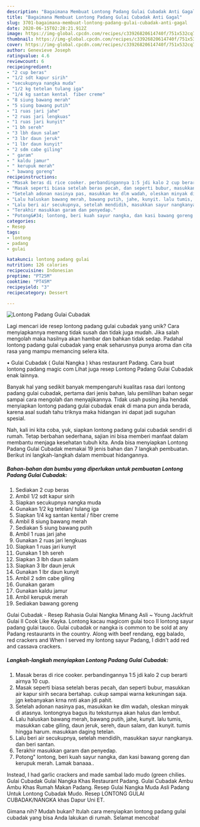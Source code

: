 ```yaml
---
description: "Bagaimana Membuat Lontong Padang Gulai Cubadak Anti Gagal"
title: "Bagaimana Membuat Lontong Padang Gulai Cubadak Anti Gagal"
slug: 3701-bagaimana-membuat-lontong-padang-gulai-cubadak-anti-gagal
date: 2020-06-15T02:28:21.912Z
image: https://img-global.cpcdn.com/recipes/c33926820614740f/751x532cq70/lontong-padang-gulai-cubadak-foto-resep-utama.jpg
thumbnail: https://img-global.cpcdn.com/recipes/c33926820614740f/751x532cq70/lontong-padang-gulai-cubadak-foto-resep-utama.jpg
cover: https://img-global.cpcdn.com/recipes/c33926820614740f/751x532cq70/lontong-padang-gulai-cubadak-foto-resep-utama.jpg
author: Genevieve Joseph
ratingvalue: 4.6
reviewcount: 6
recipeingredient:
- "2 cup beras"
- "1/2 sdt kapur sirih"
- "secukupnya nangka muda"
- "1/2 kg tetelan tulang iga"
- "1/4 kg santan kental  fiber creme"
- "8 siung bawang merah"
- "5 siung bawang putih"
- "1 ruas jari jahe"
- "2 ruas jari lengkuas"
- "1 ruas jari kunyit"
- "1 bh sereh"
- "3 lbh daun salam"
- "3 lbr daun jeruk"
- "1 lbr daun kunyit"
- "2 sdm cabe giling"
- " garam"
- " kaldu jamur"
- " kerupuk merah"
- " bawang goreng"
recipeinstructions:
- "Masak beras di rice cooker. perbandingannya 1:5 jdi kalo 2 cup berarti airnya 10 cup."
- "Masak seperti biasa setelah beras pecah, dan seperti bubur, masukkan air kapur sirih secara bertahap. cukup sampai warna kekuningan saja. jgn kebanyakan krna nnti akan jdi pahit."
- "Setelah adonan nasinya pas, masukkan ke dlm wadah, oleskan minyak di atasnya. lontongnya bagus itu teksturnya akan halus dan lembut."
- "Lalu haluskan bawang merah, bawang putih, jahe, kunyit. lalu tumis, masukkan cabe giling, daun jeruk, sereh, daun salam, dan kunyit. tumis hingga harum. masukkan daging tetelan."
- "Lalu beri air secukupnya, setelah mendidih, masukkan sayur nangkanya. dan beri santan."
- "Terakhir masukkan garam dan penyedap."
- "Potong&#34; lontong, beri kuah sayur nangka, dan kasi bawang goreng dan kerupuk merah. Lamak banaaa.."
categories:
- Resep
tags:
- lontong
- padang
- gulai

katakunci: lontong padang gulai 
nutrition: 126 calories
recipecuisine: Indonesian
preptime: "PT25M"
cooktime: "PT45M"
recipeyield: "3"
recipecategory: Dessert

---
```



![Lontong Padang Gulai Cubadak](https://img-global.cpcdn.com/recipes/c33926820614740f/751x532cq70/lontong-padang-gulai-cubadak-foto-resep-utama.jpg)

Lagi mencari ide resep lontong padang gulai cubadak yang unik? Cara menyiapkannya memang tidak susah dan tidak juga mudah. Jika salah mengolah maka hasilnya akan hambar dan bahkan tidak sedap. Padahal lontong padang gulai cubadak yang enak seharusnya punya aroma dan cita rasa yang mampu memancing selera kita.

• Gulai Cubadak ( Gulai Nangka ) khas restaurant Padang. Cara buat lontong padang magic com Lihat juga resep Lontong Padang Gulai Cubadak enak lainnya.

Banyak hal yang sedikit banyak mempengaruhi kualitas rasa dari lontong padang gulai cubadak, pertama dari jenis bahan, lalu pemilihan bahan segar sampai cara mengolah dan menyajikannya. Tidak usah pusing jika hendak menyiapkan lontong padang gulai cubadak enak di mana pun anda berada, karena asal sudah tahu triknya maka hidangan ini dapat jadi suguhan spesial.


Nah, kali ini kita coba, yuk, siapkan lontong padang gulai cubadak sendiri di rumah. Tetap berbahan sederhana, sajian ini bisa memberi manfaat dalam membantu menjaga kesehatan tubuh kita. Anda bisa menyiapkan Lontong Padang Gulai Cubadak memakai 19 jenis bahan dan 7 langkah pembuatan. Berikut ini langkah-langkah dalam membuat hidangannya.

<!--inarticleads1-->

##### Bahan-bahan dan bumbu yang diperlukan untuk pembuatan Lontong Padang Gulai Cubadak:

1. Sediakan 2 cup beras
1. Ambil 1/2 sdt kapur sirih
1. Siapkan secukupnya nangka muda
1. Gunakan 1/2 kg tetelan/ tulang iga
1. Siapkan 1/4 kg santan kental / fiber creme
1. Ambil 8 siung bawang merah
1. Sediakan 5 siung bawang putih
1. Ambil 1 ruas jari jahe
1. Gunakan 2 ruas jari lengkuas
1. Siapkan 1 ruas jari kunyit
1. Gunakan 1 bh sereh
1. Siapkan 3 lbh daun salam
1. Siapkan 3 lbr daun jeruk
1. Gunakan 1 lbr daun kunyit
1. Ambil 2 sdm cabe giling
1. Gunakan  garam
1. Gunakan  kaldu jamur
1. Ambil  kerupuk merah
1. Sediakan  bawang goreng


Gulai Cubadak - Resep Rahasia Gulai Nangka Minang Asli ~ Young Jackfruit Gulai II Cook Like Kayka. Lontong kacau magicom gulai toco II lontong sayur padang gulai tauco. Gulai cubadak or nangka is common to be sold at any Padang restaurants in the country. Along with beef rendang, egg balado, red crackers and When I served my lontong sayur Padang, I didn&#39;t add red and cassava crackers. 

<!--inarticleads2-->

##### Langkah-langkah menyiapkan Lontong Padang Gulai Cubadak:

1. Masak beras di rice cooker. perbandingannya 1:5 jdi kalo 2 cup berarti airnya 10 cup.
1. Masak seperti biasa setelah beras pecah, dan seperti bubur, masukkan air kapur sirih secara bertahap. cukup sampai warna kekuningan saja. jgn kebanyakan krna nnti akan jdi pahit.
1. Setelah adonan nasinya pas, masukkan ke dlm wadah, oleskan minyak di atasnya. lontongnya bagus itu teksturnya akan halus dan lembut.
1. Lalu haluskan bawang merah, bawang putih, jahe, kunyit. lalu tumis, masukkan cabe giling, daun jeruk, sereh, daun salam, dan kunyit. tumis hingga harum. masukkan daging tetelan.
1. Lalu beri air secukupnya, setelah mendidih, masukkan sayur nangkanya. dan beri santan.
1. Terakhir masukkan garam dan penyedap.
1. Potong&#34; lontong, beri kuah sayur nangka, dan kasi bawang goreng dan kerupuk merah. Lamak banaaa..


Instead, I had garlic crackers and made sambal lado mudo (green chilies. Gulai Cubadak Gulai Nangka Khas Restaurant Padang. Gulai Cubadak Ambu Ambu Khas Rumah Makan Padang. Resep Gulai Nangka Muda Asli Padang Untuk Lontong Cubadak Mudo. Resep LONTONG GULAI CUBADAK/NANGKA khas Dapur Uni ET. 

Gimana nih? Mudah bukan? Itulah cara menyiapkan lontong padang gulai cubadak yang bisa Anda lakukan di rumah. Selamat mencoba!
